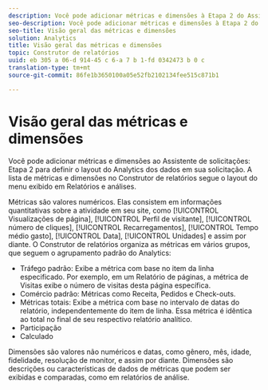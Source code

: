 ```yaml
---
description: Você pode adicionar métricas e dimensões à Etapa 2 do Assistente de solicitações para definir o layout do Analytics dos dados em sua solicitação. A lista de métricas e dimensões no Construtor de relatórios segue o layout do menu exibido em Relatórios e análises.
seo-description: Você pode adicionar métricas e dimensões à Etapa 2 do Assistente de solicitações para definir o layout do Analytics dos dados em sua solicitação. A lista de métricas e dimensões no Construtor de relatórios segue o layout do menu exibido em Relatórios e análises.
seo-title: Visão geral das métricas e dimensões
solution: Analytics
title: Visão geral das métricas e dimensões
topic: Construtor de relatórios
uuid: eb 305 a 06-d 914-45 c 6-a 7 b 1-fd 0342473 b 0 c
translation-type: tm+mt
source-git-commit: 86fe1b3650100a05e52fb2102134fee515c871b1

---
```



# Visão geral das métricas e dimensões

Você pode adicionar métricas e dimensões ao Assistente de solicitações: Etapa 2 para definir o layout do Analytics dos dados em sua solicitação. A lista de métricas e dimensões no Construtor de relatórios segue o layout do menu exibido em Relatórios e análises.

Métricas são valores numéricos. Elas consistem em informações quantitativas sobre a atividade em seu site, como [!UICONTROL Visualizações de página], [!UICONTROL Perfil de visitante], [!UICONTROL número de cliques], [!UICONTROL Recarregamentos], [!UICONTROL Tempo médio gasto], [!UICONTROL Data], [!UICONTROL Unidades] e assim por diante. O Construtor de relatórios organiza as métricas em vários grupos, que seguem o agrupamento padrão do Analytics:

* Tráfego padrão: Exibe a métrica com base no item da linha especificado. Por exemplo, em um Relatório de páginas, a métrica de Visitas exibe o número de visitas desta página específica.
* Comércio padrão: Métricas como Receita, Pedidos e Check-outs.
* Métricas totais: Exibe a métrica com base no intervalo de datas do relatório, independentemente do item de linha. Essa métrica é idêntica ao total no final de seu respectivo relatório analítico.
* Participação
* Calculado

Dimensões são valores não numéricos e datas, como gênero, mês, idade, fidelidade, resolução de monitor, e assim por diante. Dimensões são descrições ou características de dados de métricas que podem ser exibidas e comparadas, como em relatórios de análise.
